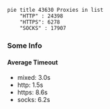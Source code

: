 
```mermaid
pie title 43630 Proxies in list
    "HTTP" : 24398
    "HTTPS": 6278
    "SOCKS" : 17907
```

### Some Info
#### Average Timeout

- mixed: 3.0s
- http: 1.5s
- https: 8.6s
- socks: 6.2s
